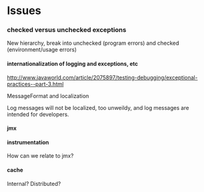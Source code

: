 # Issues

### checked versus unchecked exceptions

New hierarchy, break into unchecked (program errors) and checked (environment/usage errors)

#### internationalization of logging and exceptions, etc

http://www.javaworld.com/article/2075897/testing-debugging/exceptional-practices--part-3.html

MessageFormat and localization

Log messages will not be localized, too unweildy, and log messages are intended for developers.  

#### jmx


#### instrumentation 

How can we relate to jmx?

#### cache 

Internal? Distributed?
